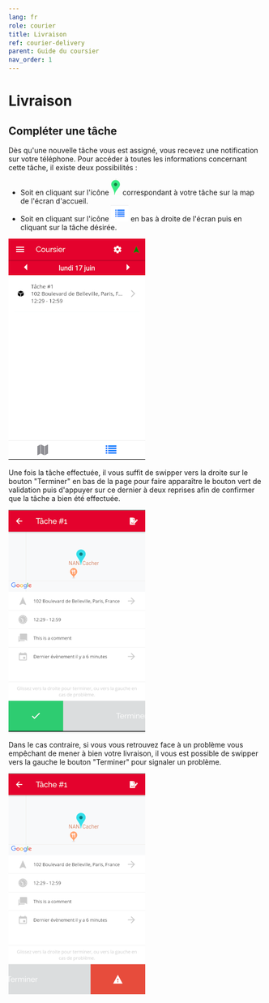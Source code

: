 ```yaml
---
lang: fr
role: courier
title: Livraison
ref: courier-delivery
parent: Guide du coursier
nav_order: 1
---
```


# Livraison

## Compléter une tâche

Dès qu'une nouvelle tâche vous est assigné, vous recevez une notification sur votre téléphone.
Pour accéder à toutes les informations concernant cette tâche, il existe deux possibilités :

- Soit en cliquant sur l'icône ![Position tâche](/assets/images/geoloc_icone.png) correspondant à votre tâche sur la map de l'écran d'accueil.
- Soit en cliquant sur l'icône ![Liste de tâche](/assets/images/list_icon.png) en bas à droite de l'écran puis en cliquant sur la tâche désirée.

![liste des tâches](/assets/images/task_list_fr.png)

Une fois la tâche effectuée, il vous suffit de swipper vers la droite sur le bouton "Terminer" en bas de la page pour faire apparaître le bouton vert de validation puis d'appuyer sur ce dernier à deux reprises afin de confirmer que la tâche a bien été effectuée.

![Validation de tâche](/assets/images/task_validation_fr.png)

Dans le cas contraire, si vous vous retrouvez face à un problème vous empêchant de mener à bien votre livraison, il vous est possible de swipper vers la gauche le bouton  "Terminer" pour signaler un problème.

![Signaler un problème](/assets/images/task_issue_fr.png)
